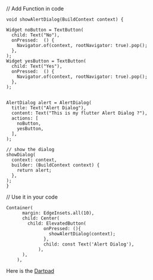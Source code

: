// Add Function in code


    void showAlertDialog(BuildContext context) {
 
    Widget noButton = TextButton(
      child: Text("No"),
      onPressed:  () {
        Navigator.of(context, rootNavigator: true).pop();
      },
    );
    Widget yesButton = TextButton(
      child: Text("Yes"),
      onPressed:  () {
        Navigator.of(context, rootNavigator: true).pop();
      },
    );

   
    AlertDialog alert = AlertDialog(
      title: Text("Alert Dialog"),
      content: Text("This is my flutter Alert Dialog ?"),
      actions: [
        noButton,
        yesButton,
      ],
    );

    // show the dialog
    showDialog(
      context: context,
      builder: (BuildContext context) {
        return alert;
      },
    );
    }
   
// Use it in your code

    Container(
          margin: EdgeInsets.all(10),
          child: Center(
            child: ElevatedButton(
                  onPressed: (){
                    showAlertDialog(context);
                  },
                  child: const Text('Alert Dialog'),
                ),
          ),
        ),
    
Here is the [Dartpad](https://dartpad.dev/?id=2c9fbba0e2ee3223d64d517150044aca)
